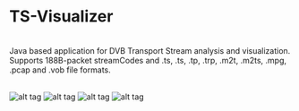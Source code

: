 # TS-Visualizer
<br />
Java based application for DVB Transport Stream analysis and visualization.<br />
Supports 188B-packet streamCodes and .ts, .ts, .tp, .trp, .m2t, .m2ts, .mpg, .pcap and .vob file formats.<br />
<br/>

![alt tag](https://cloud.githubusercontent.com/assets/18116931/23913499/7f59387e-08e3-11e7-8922-0c6050fa52e6.png)
![alt tag](https://cloud.githubusercontent.com/assets/18116931/24660442/d7c01204-194f-11e7-8e42-ab2103540677.png)
![alt tag](https://cloud.githubusercontent.com/assets/18116931/24660480/eac72e5a-194f-11e7-9ed5-7fd0bdae8f6f.png)
![alt tag](https://cloud.githubusercontent.com/assets/18116931/24660419/c525e6be-194f-11e7-84c2-149844a207b4.png)